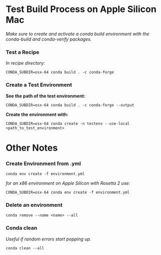 # Test Build Process on Apple Silicon Mac

*Make sure to create and activate a conda build environment with the conda-build and conda-verify packages.*

### Test a Recipe
*In recipe directory:*
```shell
CONDA_SUBDIR=osx-64 conda build . -c conda-forge
```

### Create a Test Environment
**See the path of the test environment:**
```shell
CONDA_SUBDIR=osx-64 conda build . -c conda-forge --output
```
**Create the environment with:**
```shell
CONDA_SUBDIR=osx-64 conda create -n testenv --use-local <path_to_test_environment>
```


# Other Notes

### Create Environment from .yml
```shell
conda env create -f environment.yml
```

*for an x86 environment on Apple Silicon with Rosetta 2 use:*
```shell
CONDA_SUBDIR=osx-64 conda env create -f environment.yml
```


### Delete an environment
```shell
conda remove --name <name> --all
```

### Conda clean
*Useful if random errors start popping up.*
```shell
conda clean --all
```